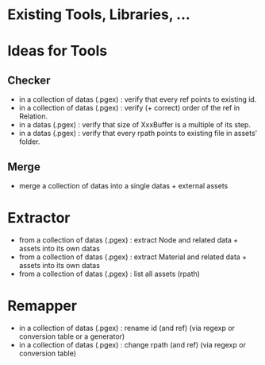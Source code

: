 # Existing Tools, Libraries, ...

# Ideas for Tools

## Checker

* in a collection of datas (.pgex) : verify that every ref points to existing id.
* in a collection of datas (.pgex) : verify (+ correct) order of the ref in Relation.
* in a datas (.pgex) : verify that size of XxxBuffer is a multiple of its step.
* in a datas (.pgex) : verify that every rpath points to existing file in assets' folder.

## Merge

* merge a collection of datas into a single datas + external assets

# Extractor

* from a collection of datas (.pgex) : extract Node and related data + assets into its own datas
* from a collection of datas (.pgex) : extract Material and related data + assets into its own datas
* from a collection of datas (.pgex) : list all assets (rpath)

# Remapper

* in a collection of datas (.pgex) : rename id (and ref) (via regexp or conversion table or a generator)
* in a collection of datas (.pgex) : change rpath (and ref) (via regexp or conversion table)
